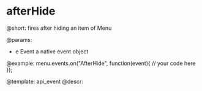 afterHide
==============

@short:
fires after hiding an item of Menu

@params:
- e         Event       a native event object


@example:
menu.events.on("AfterHide", function(event){
    // your code here
});


@template: api_event
@descr:

